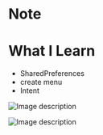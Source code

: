 # Note

# What I Learn 

* SharedPreferences
* create menu
* Intent 


![Image description](https://i.ibb.co/vQ5CQyw/04bbdcf8-3323-4918-b3b7-13ae2b0a305b.png)


![Image description](https://i.ibb.co/6HFbjSM/c0d67899-bb9a-46a8-b5f8-e3a26c343355.png)

